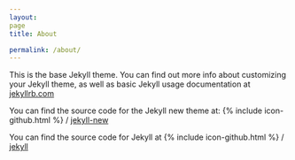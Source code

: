 ```yaml
---
layout: 
page
title: About

permalink: /about/
---
```




This is the base Jekyll theme. You can find out more info about customizing your Jekyll theme, as well as basic Jekyll usage documentation at [jekyllrb.com](http://jekyllrb.com/)

You can find the source code for the Jekyll new theme at:
{% include icon-github.html %} /
[jekyll-new](https://github.com/jglovier/jekyll-new)

You can find the source code for Jekyll at
{% include icon-github.html %} /
[jekyll](https://github.com/jekyll/jekyll)
